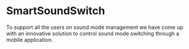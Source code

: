 # SmartSoundSwitch
To support all the users on sound mode management we have come up with an innovative solution to control sound mode switching through a mobile application.
